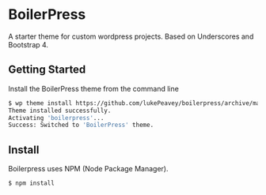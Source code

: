 BoilerPress
===

A starter theme for custom wordpress projects. Based on Underscores and Bootstrap 4.



Getting Started
---------------

Install the BoilerPress theme from the command line
```bash
$ wp theme install https://github.com/lukePeavey/boilerpress/archive/master.zip --activate
Theme installed successfully.
Activating 'boilerpress'...
Success: Switched to 'BoilerPress' theme.
```


## Install 
 
Boilerpress uses NPM (Node Package Manager). 

```bash
$ npm install
```


